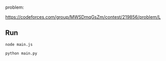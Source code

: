 problem: 

https://codeforces.com/group/MWSDmqGsZm/contest/219856/problem/L

## Run

```
node main.js
```

```
python main.py
```